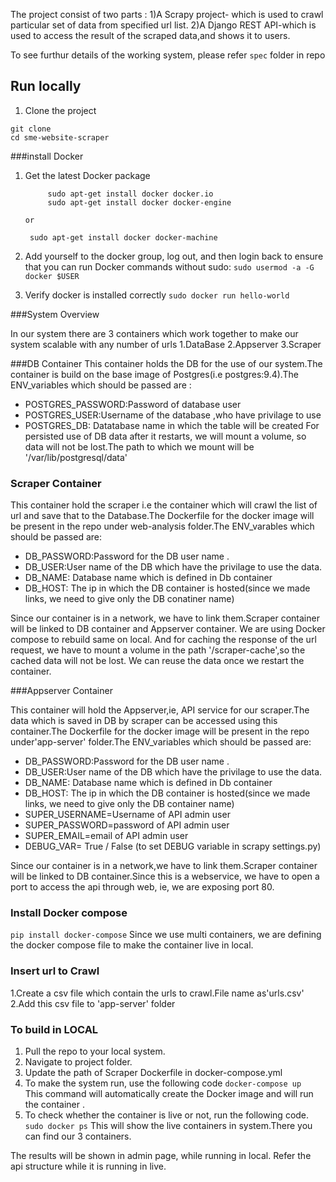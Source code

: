 The project consist of two parts :
1)A Scrapy project- which is used to crawl particular set of data from specified url list.
2)A Django REST API-which is used to access the result of the scraped data,and shows it to users.

To see furthur details of the working system, please refer ``` spec ``` folder in repo

## Run locally

1. Clone the project

```
git clone 
cd sme-website-scraper
```

###install Docker
1. Get the latest Docker package

   ```    
        sudo apt-get install docker docker.io
        sudo apt-get install docker docker-engine 
   ```
       or

      ```  sudo apt-get install docker docker-machine ```
2. Add yourself to the docker group, log out, and then login back to ensure that you can run Docker commands without sudo:
 	``` sudo usermod -a -G docker $USER ```

3. Verify docker is installed correctly
      ``` sudo docker run hello-world ```

###System Overview

In our system there are 3 containers which work together to make our system scalable with any number of urls
1.DataBase
2.Appserver
3.Scraper


###DB Container 
This container holds the DB for the use of our system.The container is build on the base image of Postgres(i.e postgres:9.4).The ENV_variables which should be passed are :
- POSTGRES_PASSWORD:Password of database user
- POSTGRES_USER:Username of the database ,who have privilage to use
- POSTGRES_DB: Datatabase name in which the table will be created
For persisted use of DB data after it restarts, we will mount a volume, so data will not be lost.The path to which we mount will be '/var/lib/postgresql/data'

### Scraper Container 
 This container hold the scraper i.e the container which will crawl the list of url and save that to the Database.The Dockerfile for the docker image will be present in the repo under web-analysis folder.The ENV_varables which should be passed are:
- DB_PASSWORD:Password for the DB user name .
- DB_USER:User name of the DB which have the privilage to use the data.
- DB_NAME: Database name which is defined in Db container
- DB_HOST: The ip in which the DB container is hosted(since we made links, we need to give only the DB conatiner name)

Since our container is in a network, we have to link them.Scraper container will be linked to DB container and Appserver container. We are using Docker compose to rebuild same on local. And for caching the response of the url request, we have to mount a volume in the path '/scraper-cache',so the cached data will not be lost. We can reuse the data once we restart the container.

###Appserver Container 

This container will hold the Appserver,ie, API service for our scraper.The data which is saved in DB by scraper can be accessed using this container.The Dockerfile for the docker image will be present in the repo under'app-server' folder.The ENV_variables  which should be passed are:

- DB_PASSWORD:Password for the DB user name .
- DB_USER:User name of the DB which have the privilage to use the data.
- DB_NAME: Database name which is defined in Db container
- DB_HOST: The ip in which the DB container is hosted(since we made links, we need to give only the DB container name)
- SUPER_USERNAME=Username of API admin user
- SUPER_PASSWORD=password of API admin user
- SUPER_EMAIL=email of API admin user
- DEBUG_VAR= True / False (to set DEBUG variable in scrapy settings.py)

Since our container is in a network,we have to link them.Scraper container will be linked to DB container.Since this is a webservice, we have to open a port to access the api through web, ie, we are exposing port 80.

### Install Docker compose

``` pip install docker-compose ```
 Since we use multi containers, we are defining the docker compose file to make the container live in local.


### Insert url to Crawl
1.Create a csv file which contain the urls to crawl.File name as'urls.csv' 
2.Add this csv file to 'app-server' folder

### To build in LOCAL

1. Pull the repo to your local system.
2. Navigate to project folder. 
3. Update the path of Scraper Dockerfile in docker-compose.yml
4. To make the system run, use the following code 
   ```docker-compose up ```
    This command will automatically create the Docker image and will run the container .
5. To check whether the container is live or not, run the following code.
   ``` sudo docker ps ```
    This will show the live containers in system.There you can find our 3 containers.

The results will be shown in admin page, while running in local. Refer the api structure while it is running in live. 

